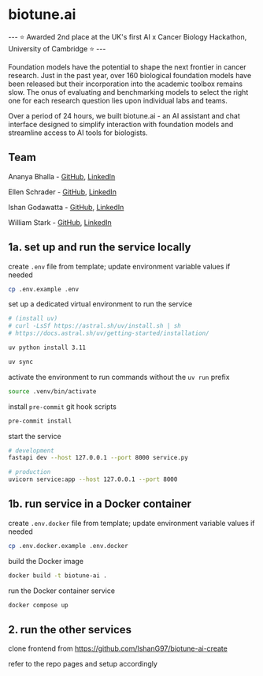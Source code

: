 # biotune.ai 

--- ⭐️ Awarded 2nd place at the UK's first AI x Cancer Biology Hackathon, University of Cambridge ⭐️ ---

Foundation models have the potential to shape the next frontier in cancer research. Just in the past year, over 160 biological foundation models have been released but their incorporation into the academic toolbox remains slow. The onus of evaluating and benchmarking models to select the right one for each research question lies upon individual labs and teams. 

Over a period of 24 hours, we built biotune.ai - an AI assistant and chat interface designed to simplify interaction with foundation models and streamline access to AI tools for biologists.





## Team

Ananya Bhalla - [GitHub](https://github.com/AnanyaBhalla), [LinkedIn](https://www.linkedin.com/in/ananyabhalla/)

Ellen Schrader - [GitHub](https://github.com/ellen-schrader), [LinkedIn](https://www.linkedin.com/in/ellen-schrader/)

Ishan Godawatta - [GitHub](https://github.com/IshanG97), [LinkedIn](https://www.linkedin.com/in/ishan-godawatta/)

William Stark - [GitHub](https://github.com/williamstarkbio), [LinkedIn](https://www.linkedin.com/in/williamstarkbio/)


## 1a. set up and run the service locally

create `.env` file from template; update environment variable values if needed
```bash
cp .env.example .env
```

set up a dedicated virtual environment to run the service
```bash
# (install uv)
# curl -LsSf https://astral.sh/uv/install.sh | sh
# https://docs.astral.sh/uv/getting-started/installation/

uv python install 3.11

uv sync
```

activate the environment to run commands without the `uv run` prefix
```bash
source .venv/bin/activate
```

install `pre-commit` git hook scripts
```bash
pre-commit install
```

start the service
```bash
# development
fastapi dev --host 127.0.0.1 --port 8000 service.py

# production
uvicorn service:app --host 127.0.0.1 --port 8000
```


## 1b. run service in a Docker container

create `.env.docker` file from template; update environment variable values if needed
```bash
cp .env.docker.example .env.docker
```

build the Docker image
```bash
docker build -t biotune-ai .
```

run the Docker container service
```bash
docker compose up
```


## 2. run the other services

clone frontend from https://github.com/IshanG97/biotune-ai-create

refer to the repo pages and setup accordingly

